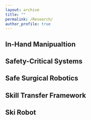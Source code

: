 ```yaml
---
layout: archive
title: ""
permalink: /Research/
author_profile: true
---
```


## In-Hand Manipualtion

## Safety-Critical Systems 

## Safe Surgical Robotics

## Skill Transfer Framework 

## Ski Robot 

